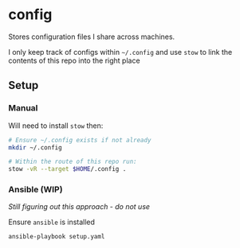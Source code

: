 # config

Stores configuration files I share across machines.

I only keep track of configs within `~/.config` and use `stow` to link
the contents of this repo into the right place

## Setup

### Manual

Will need to install `stow` then:

```bash
# Ensure ~/.config exists if not already
mkdir ~/.config

# Within the route of this repo run:
stow -vR --target $HOME/.config .
```

### Ansible (WIP)

_Still figuring out this approach - do not use_

Ensure `ansible` is installed

```bash
ansible-playbook setup.yaml
```
